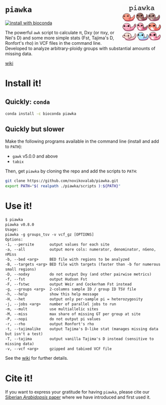``piawka`` <img src="logo/logo.svg" align="right" width="25%">
==========

[![install with bioconda](https://img.shields.io/badge/install%20with-bioconda-brightgreen.svg?style=flat)](http://bioconda.github.io/recipes/piawka/README.html)

The powerful `awk` script to calculate π, Dxy (or πxy, or Nei's D) and some more simple stats (Fst, Tajima's D, Ronfort's rho) in VCF files in the command line. Developed to analyze arbitrary-ploidy groups with substantial amounts of missing data.

[wiki](https://github.com/novikovalab/piawka/wiki)

# Install it!

## Quickly: `conda`

```bash
conda install -c bioconda piawka
```

## Quickly but slower

Make the following programs available in the command line (install and add to `PATH`):

 - `gawk` v5.0.0 and above 
 - `tabix`

Then, get `piawka` by cloning the repo and add the scripts to `PATH`:

```bash
git clone https://github.com/novikovalab/piawka.git
export PATH="$( realpath ./piawka/scripts ):${PATH}"
```

# Use it!

```console
$ piawka
piawka v0.8.0
Usage:
piawka -g groups_tsv -v vcf_gz [OPTIONS]
Options:
-1, --persite       output values for each site
-a, --all           output more cols: numerator, denominator, nGeno, nMiss
-b, --bed <arg>     BED file with regions to be analyzed
-B, --targets <arg> BED file with targets (faster than -b for numerous small regions)
-D, --nodxy         do not output Dxy (and other pairwise metrics)
-f, --fst           output Hudson Fst
-F, --fstwc         output Weir and Cockerham Fst instead
-g, --groups <arg>  2-columns sample ID / group ID TSV file
-h, --help          show this help message
-H, --het           output only per-sample pi = heterozygosity
-j, --jobs <arg>    number of parallel jobs to run
-m, --mult          use multiallelic sites
-M, --miss          max share of missing GT per group at site
-P, --nopi          do not output pi values
-r, --rho           output Ronfort's rho
-t, --tajimalike    output Tajima's D-like stat (manages missing data but isn't a test)
-T, --tajima        output vanilla Tajima's D instead (sensitive to missing data)
-v, --vcf <arg>     gzipped and tabixed VCF file
```

See the [wiki](https://github.com/novikovalab/piawka/wiki) for further details.

# Cite it!

If you want to express your gratitude for having `piawka`, please cite our [Siberian *Arabidopsis* paper](https://www.biorxiv.org/content/10.1101/2024.08.27.609292) where we have introduced and first used it.

